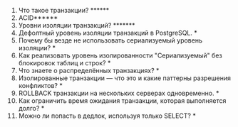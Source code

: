 1) Что такое транзакции? ******
2) ACID******
3) Уровни изоляции транзакций? *******
4) Дефолтный уровень изоляции транзакций в PostgreSQL. *
5) Почему бы везде не использовать сериализуемый уровень изоляции? *
6) Как реализовать уровень изолированности "Сериализуемый" без блокировок таблиц и строк? *
7) Что знаете о распределённых транзакциях? *
8) Изолированные транзакции — что это и какие паттерны разрешения конфликтов? *
9) ROLLBACK транзакции на нескольких серверах одновременно. *
10) Как ограничить время ожидания транзакции, которая выполняется долго? *
11) Можно ли попасть в дедлок, используя только SELECT? *
